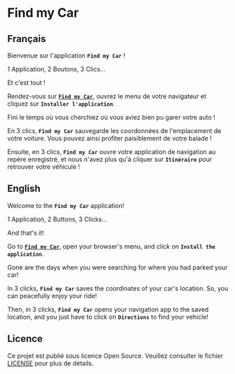 # Find my Car

## Français

Bienvenue sur l'application **`Find my Car`** !

1 Application, 2 Boutons, 3 Clics...

Et c'est tout !

Rendez-vous sur [**`Find my Car`**](https://anthonygodart.github.io/findmycar), ouvrez le menu de votre navigateur et cliquez sur **`Installer l'application`**.

Fini le temps où vous cherchiez où vous aviez bien pu garer votre auto !

En 3 clics, **`Find my Car`** sauvegarde les coordonnées de l'emplacement de votre voiture. Vous pouvez ainsi profiter paisiblement de votre balade !

Ensuite, en 3 clics, **`Find my Car`** ouvre votre application de navigation au repère enregistré, et nous n'avez plus qu'à cliquer sur **`Itinéraire`** pour retrouver votre véhicule !


## English

Welcome to the **`Find my Car`** application!

1 Application, 2 Buttons, 3 Clicks...

And that's it!

Go to [**`Find my Car`**](https://anthonygodart.github.io/findmycar), open your browser's menu, and click on **`Install the application`**.

Gone are the days when you were searching for where you had parked your car!

In 3 clicks, **`Find my Car`** saves the coordinates of your car's location. So, you can peacefully enjoy your ride!

Then, in 3 clicks, **`Find my Car`** opens your navigation app to the saved location, and you just have to click on **`Directions`** to find your vehicle!

## Licence

Ce projet est publié sous licence Open Source. Veuillez consulter le fichier [LICENSE](LICENSE) pour plus de détails.
